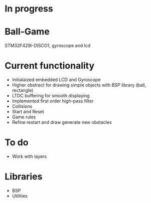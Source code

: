 # In progress

# Ball-Game
STM32F429I-DISCO1, gyroscope and lcd

# Current functionality
- Initialaized embedded LCD and Gyroscope
- Higher obstract for drawing simple objects with BSP library (ball, rectangle)
- LTDC buffering for smooth displaying
- Implemented first order high-pass filter
- Collisions
- Start and Reset
- Game rules
- Refine restart and draw generate new obstacles

# To do
- Work with layers


# Libraries
- BSP
- Utilities
